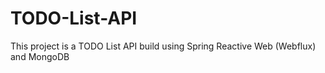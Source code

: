 # TODO-List-API
This project is a TODO List API build using Spring Reactive Web (Webflux) and MongoDB

